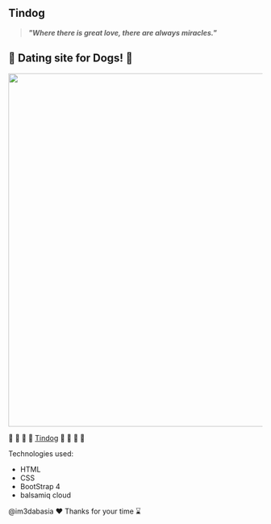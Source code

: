 ## Tindog
>***"Where there is great love, there are always miracles."***
## 	:revolving_hearts: Dating site for Dogs! :couplekiss:
<img src="https://user-images.githubusercontent.com/76681468/152573178-13a7555f-80c7-4332-8da1-41c86bc2cd9c.png" width="700">

:rose: :rose: :rose: :rose:  [Tindog](https://im3dabasia.github.io/tindog "Tindog's Homepage") :rose: :rose: :rose: :rose: 


Technologies used:
- HTML
- CSS
- BootStrap 4
- balsamiq cloud

@im3dabasia :heart: Thanks for your time :hourglass:

<!-- ![image](https://user-images.githubusercontent.com/76681468/152573178-13a7555f-80c7-4332-8da1-41c86bc2cd9c.png) -->

